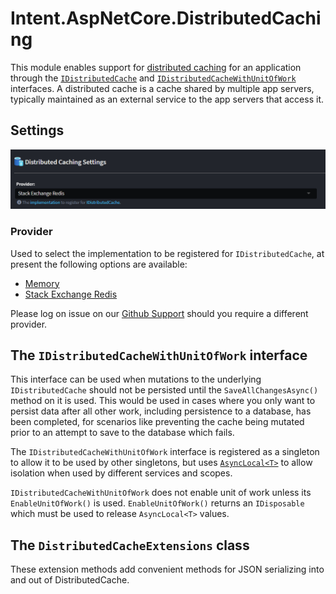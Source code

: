 # Intent.AspNetCore.DistributedCaching

This module enables support for [distributed caching](https://learn.microsoft.com/aspnet/core/performance/caching/distributed) for an application through the [`IDistributedCache`](https://learn.microsoft.com/dotnet/api/microsoft.extensions.caching.distributed.idistributedcache) and [`IDistributedCacheWithUnitOfWork`](#the-idistributedcachewithunitofwork-interface) interfaces. A distributed cache is a cache shared by multiple app servers, typically maintained as an external service to the app servers that access it.

## Settings

![Screenshot of settings for the module](docs/settings.png)

### Provider

Used to select the implementation to be registered for `IDistributedCache`, at present the following options are available:

- [Memory](https://learn.microsoft.com/aspnet/core/performance/caching/distributed#distributed-memory-cache)
- [Stack Exchange Redis](https://learn.microsoft.com/aspnet/core/performance/caching/distributed#distributed-redis-cache)

Please log on issue on our [Github Support](https://github.com/IntentArchitect/Support) should you require a different provider.

## The `IDistributedCacheWithUnitOfWork` interface

This interface can be used when mutations to the underlying `IDistributedCache` should not be persisted until the `SaveAllChangesAsync()` method on it is used. This would be used in cases where you only want to persist data after all other work, including persistence to a database, has been completed, for scenarios like preventing the cache being mutated prior to an attempt to save to the database which fails.

The `IDistributedCacheWithUnitOfWork` interface is registered as a singleton to allow it to be used by other singletons, but uses [`AsyncLocal<T>`](https://learn.microsoft.com/dotnet/api/system.threading.asynclocal-1) to allow isolation when used by different services and scopes.

`IDistributedCacheWithUnitOfWork` does not enable unit of work unless its `EnableUnitOfWork()` is used. `EnableUnitOfWork()` returns an `IDisposable` which must be used to release `AsyncLocal<T>` values.

## The `DistributedCacheExtensions` class

These extension methods add convenient methods for JSON serializing into and out of DistributedCache.